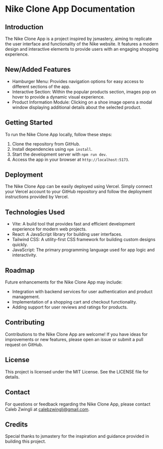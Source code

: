 # Nike Clone App Documentation

## Introduction

The Nike Clone App is a project inspired by jsmastery, aiming to replicate the user interface and functionality of the Nike website. It features a modern design and interactive elements to provide users with an engaging shopping experience.

## New/Added Features

- Hamburger Menu: Provides navigation options for easy access to different sections of the app.
- Interactive Section: Within the popular products section, images pop on hover to provide a dynamic visual experience.
- Product Information Module: Clicking on a shoe image opens a modal window displaying additional details about the selected product.

## Getting Started

To run the Nike Clone App locally, follow these steps:

1. Clone the repository from GitHub.
2. Install dependencies using `npm install`.
3. Start the development server with `npm run dev`.
4. Access the app in your browser at `http://localhost:5173`.

## Deployment

The Nike Clone App can be easily deployed using Vercel. Simply connect your Vercel account to your GitHub repository and follow the deployment instructions provided by Vercel.

## Technologies Used

- Vite: A build tool that provides fast and efficient development experience for modern web projects.
- React: A JavaScript library for building user interfaces.
- Tailwind CSS: A utility-first CSS framework for building custom designs quickly.
- JavaScript: The primary programming language used for app logic and interactivity.

## Roadmap

Future enhancements for the Nike Clone App may include:

- Integration with backend services for user authentication and product management.
- Implementation of a shopping cart and checkout functionality.
- Adding support for user reviews and ratings for products.

## Contributing

Contributions to the Nike Clone App are welcome! If you have ideas for improvements or new features, please open an issue or submit a pull request on GitHub.

## License

This project is licensed under the MIT License. See the LICENSE file for details.

## Contact

For questions or feedback regarding the Nike Clone App, please contact Caleb Zwingli at calebzwingli@gmail.com.

## Credits

Special thanks to jsmastery for the inspiration and guidance provided in building this project.
